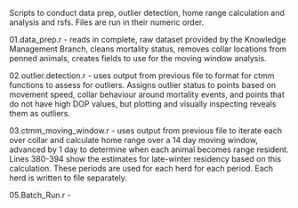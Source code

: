 Scripts to conduct data prep, outlier detection, home range calculation and analysis and rsfs. Files are run in their numeric order. 

01.data_prep.r - reads in complete, raw dataset provided by the Knowledge Management Branch, cleans mortality status, removes collar locations from penned animals, creates fields to use for the moving window analysis.

02.outlier.detection.r - uses output from previous file to format for ctmm functions to assess for outliers. Assigns outlier status to points based on movement speed, collar behaviour around mortality events, and points that do not have high DOP values, but plotting and visually inspecting reveals them as outliers. 

03.ctmm_moving_window.r - uses output from previous file to iterate each over collar and calculate home range over a 14 day moving window, advanced by 1 day to determine when each animal becomes range resident. Lines 380-394 show the estimates for late-winter residency based on this calculation. These periods are used for each herd for each period. Each herd is written to file separately.

05.Batch_Run.r - 
